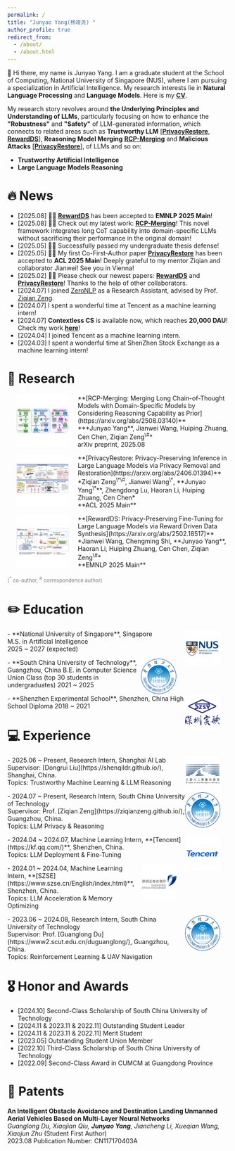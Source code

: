 ```yaml
---
permalink: /
title: "Junyao Yang(杨竣尧) "
author_profile: true
redirect_from: 
  - /about/
  - /about.html
---
```


👋 Hi there, my name is Junyao Yang. I am a graduate student at the School of Computing, National University of Singapore (NUS), where I am pursuing a specialization in Artificial Intelligence. My research interests lie in **Natural Language Processing** and **Language Models**. Here is my **[CV](https://drive.google.com/file/d/17UEE4NB9HbyNba8TwQ5oO3y3Tu7hwhZm/view?usp=sharing)**.

My research story revolves around **the Underlying Principles and Understanding of LLMs**, particularly focusing on how to enhance the **"Robustness"** and **"Safety"** of LLM-generated information, which connects to related areas such as **Trustworthy LLM** [**[PrivacyRestore](https://arxiv.org/abs/2406.01394)**, **[RewardDS](https://arxiv.org/abs/2502.18517)**], **Reasoning Model Merging** **[RCP-Merging](https://arxiv.org/abs/2508.03140)** and **Malicious Attacks** [**[PrivacyRestore](https://arxiv.org/abs/2406.01394)**], of LLMs and so on:

- **Trustworthy Artificial Intelligence**
- **Large Language Models Reasoning**

<!-- > Looking for Ph.D. Opportunity in 26Fall/27Spring Intake. -->


<!-- - [2025.02] **RewardDS** is available now! Check our work **[here](https://arxiv.org/abs/2502.18517)**! -->
<!-- - [2024.10] **PrivactRestore** is available now! Check our work **[here](https://arxiv.org/abs/2406.01394)**! -->
 <!--  a novel merging framework that integrates domain-specific LLMs with long Chain-of-Thought (CoT) capability while maintaining performance in their original domain! -->
 
# 🔥 News
- [2025.08] 🎉🎉 **[RewardDS](https://arxiv.org/abs/2502.18517)** has been accepted to **EMNLP 2025 Main**! 
- [2025.08] 🚀🚀 Check out my latest work: **[RCP-Merging](https://arxiv.org/abs/2508.03140)**! This novel framework integrates long CoT capability into domain-specific LLMs without sacrificing their performance in the original domain!
- [2025.05] 🎉🎉 Successfully passed my undergraduate thesis defense!
- [2025.05] 🎉🎉 My first Co-First-Author paper **[PrivacyRestore](https://arxiv.org/abs/2406.01394)** has been accepted to **ACL 2025 Main**! Deeply grateful to my mentor Ziqian and collaborator Jianwei! See you in Vienna!
- [2025.02] 🚀🚀 Please check our newest papers: **[RewardDS](https://arxiv.org/abs/2502.18517)** and **[PrivacyRestore](https://arxiv.org/abs/2406.01394)**! Thanks to the help of other collaborators.
- [2024.07] I joined [ZeroNLP](https://github.com/ZeroNLP) as a Research Assistant, advised by Prof. [Ziqian Zeng](https://ziqianzeng.github.io/).
- [2024.07] I spent a wonderful time at Tencent as a machine learning intern!
- [2024.07] **Contextless CS** is available now, which reaches **20,000 DAU**! Check my work **[here](https://kf.qq.com/)**!
- [2024.04] I joined Tencent as a machine learning intern.
- [2024.03] I spent a wonderful time at ShenZhen Stock Exchange as a machine learning intern!

# 🧐 Research 

<p>
  <a href="https://arxiv.org/abs/2508.03140">
    <img src="images/rcp.png" alt="rcp" style="float: left;  margin-right: 20px; margin-left: 20px;; width: 120px; height: 120px;">
  </a>
</p>
**[RCP-Merging: Merging Long Chain-of-Thought Models with Domain-Specific Models by Considering Reasoning Capability as Prior](https://arxiv.org/abs/2508.03140)**<br>
***Junyao Yang**, Jianwei Wang, Huiping Zhuang, Cen Chen, Ziqian Zeng<sup>\#</sup>*<br>
arXiv preprint, 2025.08 <br>

<p>
  <a href="https://arxiv.org/abs/2406.01394">
    <img src="images/restore.png" alt="restore" style="float: left; margin-right: 20px; margin-left: 20px;; width: 120px; height: 120px;">
  </a>
</p>
**[PrivacyRestore: Privacy-Preserving Inference in Large Language Models via Privacy Removal and Restoration](https://arxiv.org/abs/2406.01394)**<br>
*Ziqian Zeng<sup>\*\#</sup>, Jianwei Wang<sup>\*</sup>, **Junyao Yang<sup>\*</sup>**, Zhengdong Lu, Haoran Li, Huiping Zhuang, Cen Chen*<br>
**ACL 2025 Main**<br>

<p>
  <a href="https://arxiv.org/abs/2502.18517">
    <img src="images/rewardds.png" alt="rewardds" style="float: left; margin-right: 20px; margin-left: 20px;; width: 120px; height: 120px;">
  </a>
</p>
**[RewardDS: Privacy-Preserving Fine-Tuning for Large Language Models via Reward Driven Data Synthesis](https://arxiv.org/abs/2502.18517)**<br>
*Jianwei Wang, Chengming Shi, **Junyao Yang**, Haoran Li, Huiping Zhuang, Cen Chen, Ziqian Zeng<sup>\#</sup>*<br>
**EMNLP 2025 Main** <br>

<span style="color: grey;"><sub>(<sup>\*</sup> co-author, <sup>#</sup> correspondence author)</sub></span>

✏️ Education
======
<p>
    <img src="images/NUS.jpg" alt="NUS" style="float: right; margin-right: 20px;; width: 80px; height: 80px;">
</p>
- **National University of Singapore**, Singapore <br>
  M.S. in Artificial Intelligence <br>
  2025 ~ 2027 (expected) <br>
<p>
    <img src="images/South_China_University_of_Technology_Logo_(Since_2022).svg.png" alt="SCUT" style="float: right; margin-right: 20px;; width: 80px; height: 80px;">
</p>
- **South China University of Technology**, Guangzhou, China  
  B.E. in Computer Science Union Class (top 30 students in undergraduates)  
  2021 ~ 2025
<p>
    <img src="images/SZSY_Logo.png" alt="SZSY" style="float: right; margin-right: 20px;; width: 80px; height: 80px;">
</p>
- **Shenzhen Experimental School**, Shenzhen, China  
  High School Diploma  
  2018 ~ 2021

💻 Experience
======
<p>
    <img src="images/ailab.png" alt="ailab" style="float: right; margin-right: 20px;; width: 80px; height: 80px;">
</p>
- 2025.06 ~ Present, Research Intern, Shanghai AI Lab <br>
  Supervisor: [Dongrui Liu](https://shenqildr.github.io/), Shanghai, China. <br>
  Topics: Trustworthy Machine Learning & LLM Reasoning <br>
<p>
    <img src="images/South_China_University_of_Technology_Logo_(Since_2022).svg.png" alt="SCUT" style="float: right; margin-right: 20px;; width: 80px; height: 80px;">
</p>
- 2024.07 ~ Present, Research Intern, South China University of Technology <br>
  Supervisor: Prof. [Ziqian Zeng](https://ziqianzeng.github.io/), Guangzhou, China. <br>
  Topics: LLM Privacy & Reasoning <br>
<p>
    <img src="images/Tencent.png" alt="Tencent" style="float: right; margin-right: 20px;; width: 80px; height: 80px;">
</p>
- 2024.04 ~ 2024.07, Machine Learning Intern, **[Tencent](https://kf.qq.com/)**, Shenzhen, China. <br>
  Topics: LLM Deployment & Fine-Tuning <br>
<p>
    <img src="images/SZSE.png" alt="szse" style="float: right; margin-right: 19px;; width: 80px; height: 80px;">
</p>
- 2024.01 ~ 2024.04, Machine Learning Intern, **[SZSE](https://www.szse.cn/English/index.html)**, Shenzhen, China. <br>
  Topics: LLM Acceleration & Memory Optimizing  <br>
<p>
    <img src="images/South_China_University_of_Technology_Logo_(Since_2022).svg.png" alt="SCUT" style="float: right; margin-right: 20px;; width: 80px; height: 80px;">
</p>
- 2023.06 ~ 2024.08, Research Intern, South China University of Technology <br>
  Supervisor: Prof. [Guanglong Du](https://www2.scut.edu.cn/duguanglong/), Guangzhou, China. <br>
  Topics: Reinforcement Learning & UAV Navigation <br>

🎖️ Honor and Awards
======
-	[2024.10] Second-Class Scholarship of South China University of Technology
- [2024.11 & 2023.11 & 2022.11] Outstanding Student Leader 
- [2024.11 & 2023.11 & 2022.11] Merit Student 
- [2023.05] Outstanding Student Union Member
- [2022.10] Third-Class Scholarship of South China University of Technology
- [2022.09] Second-Class Award in CUMCM at Guangdong Province 

📘 Patents
======
**An Intelligent Obstacle Avoidance and Destination Landing Unmanned Aerial Vehicles Based on Multi-Layer Neural Networks**<br>
*Guanglong Du, Xiaojian Qiu, **Junyao Yang**, Jiancheng Li, Xueqian Wang, Xiaojun Zhu* (Student First Author)<br>
2023.08  Publication Number: CN117170403A  
